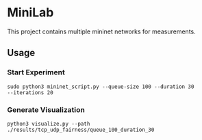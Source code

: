 # MiniLab

This project contains multiple mininet networks for measurements. 


## Usage

### Start Experiment

<code>sudo python3 mininet_script.py --queue-size 100 --duration 30 --iterations 20</code>

### Generate Visualization

<code>python3 visualize.py --path ./results/tcp_udp_fairness/queue_100_duration_30</code>